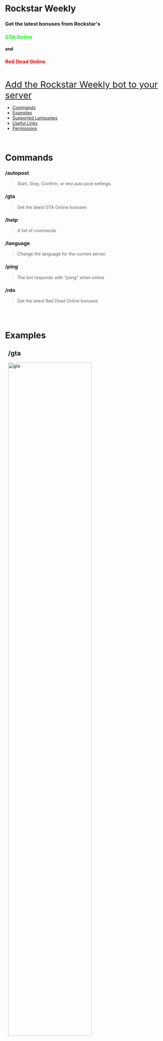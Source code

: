 
<h1><strong>Rockstar Weekly</strong></h1>


<h3>Get the latest bonuses from Rockstar's</h3>

<h3 style="color:#00FF00">GTA Online</h3>

<h4>and</h4>

<h3 style="color:#FF0000">Red Dead Online</h3>

<br>

<a href="https://discord.com/api/oauth2/authorize?client_id=977396560864346142&permissions=414464624704&scope=bot%20applications.commands" target="_blank" rel="noopener noreferrer" style="font-size:3vmin; text-decoration: underline;">Add the Rockstar Weekly bot to your server</a>

- [Commands](#commands) 
- [Examples](#examples)
- [Supported&nbsp;Languages](#supported-languages)
- [Useful&nbsp;Links](#useful-links)
- [Permissions](#permissions)

<br>

# Commands

<h3>/autopost</h3>

> Start, Stop, Confirm, or test auto post settings.

<h3>/gta</h3>

> Get the latest GTA Online bonuses

<h3>/help</h3>

> A list of commands

<h3>/language</h3>

> Change the language for the current server.

<h3>/ping</h3>

> The bot responds with "pong" when online

<h3>/rdo</h3>

> Get the latest Red Dead Online bonuses

<br>
<br>

# Examples

<div style="display: block;margin: 1vmin;">
<h2>/gta</h2>

<img alt="gta" src="https://imgur.com/Bjq4KPL.gif" style="width: 75%;height: 75%"></img>
</div>

<div style="display: block;margin: 1vmin;">
<h2>/autopost</h2>

<img alt="autopost" src="https://imgur.com/rtLbDTP.gif" style="width: 75%;height: 75%"></img>
</div>

<div style="display: block;margin: 1vmin;">
<h2>/rdo</h2>

<img alt="rdo" src="https://imgur.com/vBsbUZ0.gif" style="width: 75%;height: 75%"></img>
</div>

<div style="display: block;margin: 1vmin;">
<h2>/language</h2>

<img alt="language" src="https://imgur.com/BwtQKGg.gif" style="width: 75%;height: 75%"></img>
</div>


<br>
<br>

# Supported Languages

English

- [Examples of Commands in English on YouTube <img src="https://imgur.com/9YF3kFp.png" style="height:14px"></img>](https://www.youtube.com/watch?v=9z3MaO4lCcE&list=PL1BdidW4tvMbsBa3LiTVtfQYlPs3Ke5My)

Espańol

- [Ejemplos de Comandos en Español en YouTube <img src="https://imgur.com/9YF3kFp.png" style="height:14px"></img>](https://www.youtube.com/watch?v=0uHSCOyZ9k4&list=PL1BdidW4tvMYBGyrOm-nEpBoPQK5h2BME&pp=gAQB)

Русский

- [Примеры команд на Pусском языке на YouTube <img src="https://imgur.com/9YF3kFp.png" style="height:14px"></img>](https://www.youtube.com/watch?v=6aRUM_B7Sc4&list=PL1BdidW4tvMZG0XP0o3Z16hW2pcHCyZdu&pp=gAQB)

Deutsch

- [Beispiele für Befehle auf Deutsch auf YouTube <img src="https://imgur.com/9YF3kFp.png" style="height:14px"></img>](https://www.youtube.com/watch?v=Own7NogkPJ0&list=PL1BdidW4tvMboxjHmkue_l78myVrDMBmo&pp=gAQB)

Português

- [Exemplos de Comandos em Português no YouTube <img src="https://imgur.com/9YF3kFp.png" style="height:14px"></img>](https://www.youtube.com/watch?v=ssA_nxIYCHo&list=PL1BdidW4tvMYXIougqY12lwnGr35YRgMV&pp=gAQB)

<br>
<br>

# Useful Links

[RockstarWeeklyBot.com <img src="https://imgur.com/9YF3kFp.png" style="height:14px"></img>](https://RockstarWeeklyBot.com)

[Add the Rockstar Weekly bot to your Sever <img src="https://imgur.com/9YF3kFp.png" style="height:14px"></img>](https://discord.com/api/oauth2/authorize?client_id=977396560864346142&permissions=414464624704&scope=bot%20applications.commands)

[Privacy Policy <img src="https://imgur.com/9YF3kFp.png" style="height:14px"></img>](https://rockstar-weekly-website.courtney1723.repl.co/privacyPolicy.html)

[Terms of Service <img src="https://imgur.com/9YF3kFp.png" style="height:14px"></img>](https://rockstar-weekly-website.courtney1723.repl.co/termsOfService.html)

[Join the Rockstar Weekly bot Support Server <img src="https://imgur.com/9YF3kFp.png" style="height:14px"></img>](https://discord.com/invite/TkrFcwHWfj)


<br>
<br>

# Permissions

![](https://imgur.com/levQtHK.png)

Created by <a href="https://discordapp.com/users/764323742959534101" target="_blank" rel="noopener noreferrer">Courtney1723#1521</a>